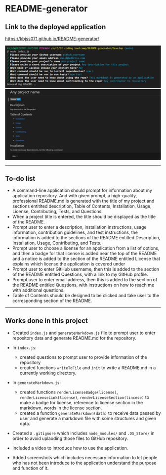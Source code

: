# README-generator

## Link to the deployed application
https://kbjss071.github.io/README-generator/

![Command Line](./media/Capture.PNG)
![Preview of markdown](./media/Capture2.PNG)

<hr>

## To-do list
- A command-line application should prompt for information about my application repository. And with given prompt, a high-quality, professional README.md is generated with the title of my project and sections entitlted description, Table of Contents, Installation, Usage, License, Contributing, Tests, and Questions.
- When a project title is entered, the title should be displayed as the title of the README.
- Prompt user to enter a description, installation instructions, usage information, contribution guidelines, and test instructions, the information is added to the sections of the README entitled Description, Installation, Usage, Contributing, and Tests.
- Prompt user to choose a license for an application from a list of options, and then a badge for that license is added near the top of the README and a notice is added to the section of the README entitled License that explains which license the application is covered under
- Prompt user to enter GitHub username, then this is added to the section of the README entitled Questions, with a link to my GitHub profile.
- Prompt user to enter email address, then this is added to the section of the README entitled Questions, with instructions on how to reach me with additional questions.
- Table of Contents should be designed to be clicked and take user to the corresponding section of the README.

<hr>

## Works done in this project
- Created `index.js` and `generateMarkdown.js` file to prompt user to enter repository data and generate README.md for the repository.
- In `index.js`:
    - created questions to prompt user to provide information of the repository
    - created functions `writeToFile` and `init` to write a README.md in a currently working directory.

- In `generateMarkdown.js`:
    - created functions `renderLicenseBadge(license)`, `renderLicenseLink(license)`, `renderLicenseSection(lincese)` to make a badge for license, reference to license section in the markdown, words in the license section.
    - created a function `generateMarkdown(data)` to receive data passed by user and generate a markdown file with some structures and given data.
- Created a `.gitignore` which includes `node_modules/` and `.DS_Store/` in order to avoid uplaoding those files to GitHub repository.
- Included a video to introduce how to use the application.
- Added screenshots which includes necessary information to let people who has not been introduce to the application understand the purpose and function of it.